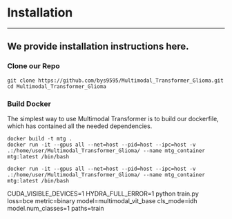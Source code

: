 # Installation
---
We provide installation instructions here.
---

### Clone our Repo
```
git clone https://github.com/bys9595/Multimodal_Transformer_Glioma.git
cd Multimodal_Transformer_Glioma
```


### Build Docker
The simplest way to use Multimodal Transformer is to build our dockerfile, which has contained all the needed dependencies. 

```
docker build -t mtg .
docker run -it --gpus all --net=host --pid=host --ipc=host -v .:/home/user/Multimodal_Transformer_Glioma/ --name mtg_container mtg:latest /bin/bash

docker run -it --gpus all --net=host --pid=host --ipc=host -v .:/home/user/Multimodal_Transformer_Glioma/ --name mtg_container mtg:latest /bin/bash

```


CUDA_VISIBLE_DEVICES=1 HYDRA_FULL_ERROR=1 python train.py loss=bce metric=binary model=multimodal_vit_base cls_mode=idh model.num_classes=1 paths=train 
